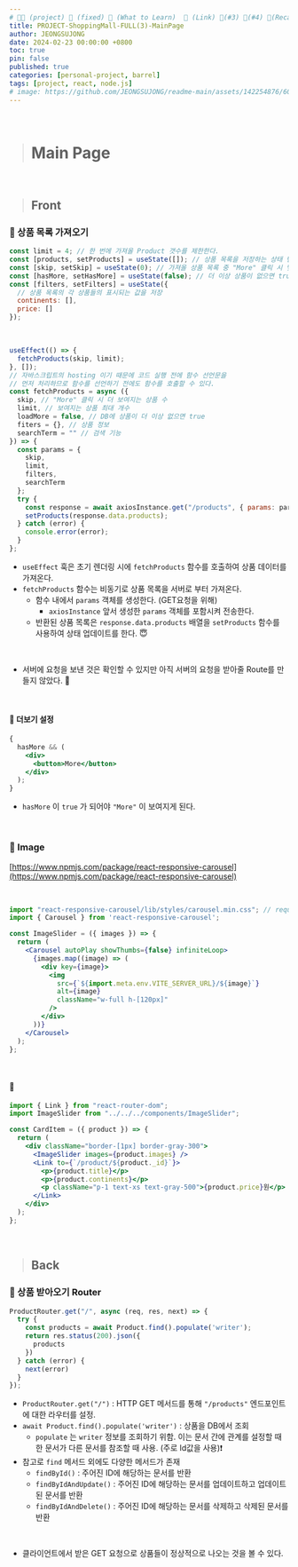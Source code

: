 ```yaml
---
# 👨‍💻 (project) 📌 (fixed) 📖 (What to Learn)  🌱 (Link) 🧷(#3) 📌(#4) 👀(Recap)
title: PROJECT-ShoppingMall-FULL(3)-MainPage
author: JEONGSUJONG
date: 2024-02-23 00:00:00 +0800
toc: true
pin: false
published: true
categories: [personal-project, barrel]
tags: [project, react, node.js]
# image: https://github.com/JEONGSUJONG/readme-main/assets/142254876/60a1ef16-879c-4678-b610-29b7e6bd05ba
---
```


<br>

> # Main Page

<br>

> ## Front

### 🧷 상품 목록 가져오기

```jsx
const limit = 4; // 한 번에 가져올 Product 갯수를 제한한다.
const [products, setProducts] = useState([]); // 상품 목록을 저장하는 상태 변수
const [skip, setSkip] = useState(0); // 가져올 상품 목록 중 "More" 클릭 시 몇 개를 가져올 지 설정
const [hasMore, setHasMore] = useState(false); // 더 이상 상품이 없으면 true
const [filters, setFilters] = useState({
  // 상품 목록의 각 상품들의 표시되는 값을 저장
  continents: [],
  price: []
});
```

<br>

```jsx
useEffect(() => {
  fetchProducts(skip, limit);
}, []);
// 자바스크립트의 hosting 이기 때문에 코드 실행 전에 함수 선언문을
// 먼저 처리하므로 함수를 선언하기 전에도 함수를 호출할 수 있다.
const fetchProducts = async ({
  skip, // "More" 클릭 시 더 보여지는 상품 수
  limit, // 보여지는 상품 최대 개수
  loadMore = false, // DB에 상품이 더 이상 없으면 true
  fiters = {}, // 상품 정보
  searchTerm = "" // 검색 기능
}) => {
  const params = {
    skip,
    limit,
    filters,
    searchTerm
  };
  try {
    const response = await axiosInstance.get("/products", { params: params });
    setProducts(response.data.products);
  } catch (error) {
    console.error(error);
  }
};
```

- `useEffect` 훅은 초기 렌더링 시에 `fetchProducts` 함수를 호출하여 상품 데이터를 가져온다.
- `fetchProducts` 함수는 비동기로 상품 목록을 서버로 부터 가져온다.
  - 함수 내에서 `params` 객체를 생성한다. (GET요청을 위해)
    - `axiosInstance` 앞서 생성한 `params` 객체를 포함시켜 전송한다.
  - 반환된 상품 목록은 `response.data.products` 배열을 `setProducts` 함수를 사용하여 상태 업데이트를 한다. 😇

<br>

<!-- ![image](https://github.com/JEONGSUJONG/readme-main/assets/142254876/5480af84-a1bd-47ad-99cc-7cccc7cdabd0) -->

- 서버에 요청을 보낸 것은 확인할 수 있지만 아직 서버의 요청을 받아줄 Route를 만들지 않았다. 🤫

<br>

#### 📌 더보기 설정

```jsx
{
  hasMore && (
    <div>
      <button>More</button>
    </div>
  );
}
```

- `hasMore` 이 `true` 가 되어야 `"More"` 이 보여지게 된다.

<br>

### 🧷 Image

[https://www.npmjs.com/package/react-responsive-carousel](https://www.npmjs.com/package/react-responsive-carousel)

<br>

```jsx
import "react-responsive-carousel/lib/styles/carousel.min.css"; // requires a loader
import { Carousel } from 'react-responsive-carousel';
```

```jsx
const ImageSlider = ({ images }) => {
  return (
    <Carousel autoPlay showThumbs={false} infiniteLoop>
      {images.map((image) => (
        <div key={image}>
          <img
            src={`${import.meta.env.VITE_SERVER_URL}/${image}`}
            alt={image}
            className="w-full h-[120px]"
          />
        </div>
      ))}
    </Carousel>
  );
};
```

<br>

#### 📌 

```jsx
import { Link } from "react-router-dom";
import ImageSlider from "../../../components/ImageSlider";

const CardItem = ({ product }) => {
  return (
    <div className="border-[1px] border-gray-300">
      <ImageSlider images={product.images} />
      <Link to={`/product/${product._id}`}>
        <p>{product.title}</p>
        <p>{product.continents}</p>
        <p className="p-1 text-xs text-gray-500">{product.price}원</p>
      </Link>
    </div>
  );
};
```

<br>

> ## Back

### 🧷 상품 받아오기 Router

```jsx
ProductRouter.get("/", async (req, res, next) => {
  try {
    const products = await Product.find().populate('writer');
    return res.status(200).json({
      products
    })
  } catch (error) {
    next(error)
  }
});
```

- `ProductRouter.get("/")` : HTTP GET 메서드를 통해 `"/products"` 엔드포인트에 대한 라우터를 설정.
- `await Product.find().populate('writer')` : 상품을 DB에서 조회
  - `populate` 는 `writer` 정보를 조회하기 위함. 이는 문서 간에 관계를 설정할 때 한 문서가 다른 문서를 참조할 때 사용. (주로 Id값을 사용)❗
- 참고로 `find` 메서드 외에도 다양한 메서드가 존재
  - `findById()` : 주어진 ID에 해당하는 문서를 반환
  - `findByIdAndUpdate()` : 주어진 ID에 해당하는 문서를 업데이트하고 업데이트된 문서를 반환
  - `findByIdAndDelete()` : 주어진 ID에 해당하는 문서를 삭제하고 삭제된 문서를 반환

<br>

<!-- ![image](https://github.com/JEONGSUJONG/readme-main/assets/142254876/d9e45988-8c95-441b-8097-c352285b6ee6) -->

- 클라이언트에서 받은 GET 요청으로 상품들이 정상적으로 나오는 것을 볼 수 있다.
